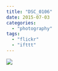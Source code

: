 ```yaml
---
title: "DSC_0106"
date: 2015-07-03
categories: 
  - "photography"
tags: 
  - "flickr"
  - "ifttt"
---
```


![](https://farm1.staticflickr.com/456/19202717218_2ae7c1eb01_b.jpg)
